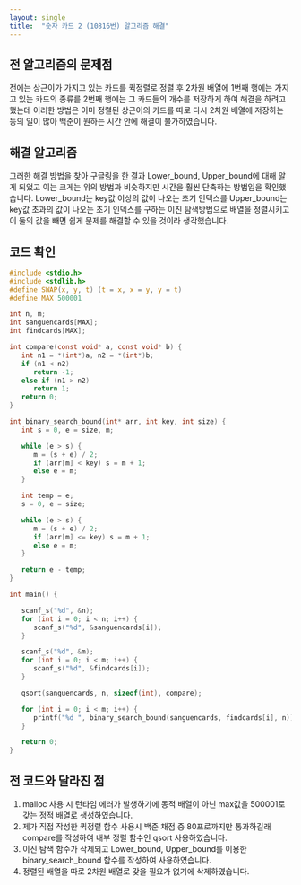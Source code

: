 ```yaml
---
layout: single
title:  "숫자 카드 2 (10816번) 알고리즘 해결"
---
```


전 알고리즘의 문제점
-------------   
전에는 상근이가 가지고 있는 카드를 퀵정렬로 정렬 후
2차원 배열에 1번째 행에는 가지고 있는 카드의 종류를
2번째 행에는 그 카드들의 개수를 저장하게 하여 해결을
하려고 했는데 이러한 방법은 이미 정렬된 상근이의
카드를 따로 다시 2차원 배열에 저장하는 등의 일이 많아
백준이 원하는 시간 안에 해결이 불가하였습니다.   

해결 알고리즘
-------------   
그러한 해결 방법을 찾아 구글링을 한 결과 Lower_bound,
Upper_bound에 대해 알게 되었고 이는 크게는 위의 방법과
비슷하지만 시간을 훨씬 단축하는 방법임을 확인했습니다.
Lower_bound는 key값 이상의 값이 나오는 초기 인덱스를
Upper_bound는 key값 초과의 값이 나오는 초기 인덱스를
구하는 이진 탐색방법으로 배열을 정렬시키고 이 둘의 값을
빼면 쉽게 문제를 해결할 수 있을 것이라 생각했습니다.   

코드 확인
-------------   
```c
#include <stdio.h>
#include <stdlib.h>
#define SWAP(x, y, t) (t = x, x = y, y = t)
#define MAX 500001

int n, m;
int sanguencards[MAX];
int findcards[MAX];

int compare(const void* a, const void* b) {
   int n1 = *(int*)a, n2 = *(int*)b;
   if (n1 < n2)
      return -1;
   else if (n1 > n2)
      return 1;
   return 0;
}

int binary_search_bound(int* arr, int key, int size) {
   int s = 0, e = size, m;

   while (e > s) {
      m = (s + e) / 2;
      if (arr[m] < key) s = m + 1;
      else e = m;
   }

   int temp = e;
   s = 0, e = size;

   while (e > s) {
      m = (s + e) / 2;
      if (arr[m] <= key) s = m + 1;
      else e = m;
   }

   return e - temp;
}

int main() {

   scanf_s("%d", &n);
   for (int i = 0; i < n; i++) {
      scanf_s("%d", &sanguencards[i]);
   }

   scanf_s("%d", &m);
   for (int i = 0; i < m; i++) {
      scanf_s("%d", &findcards[i]);
   }

   qsort(sanguencards, n, sizeof(int), compare);

   for (int i = 0; i < m; i++) {
      printf("%d ", binary_search_bound(sanguencards, findcards[i], n));
   }

   return 0;
}
```
전 코드와 달라진 점
-------------   
1. malloc 사용 시 런타임 에러가 발생하기에 동적 배열이 아닌 max값을 500001로 갖는 정적 배열로 생성하였습니다.
2. 제가 직접 작성한 퀵정렬 함수 사용시 백준 채점 중 80프로까지만 통과하길래 compare를 작성하여 내부 정렬 함수인 qsort 사용하였습니다.
3. 이진 탐색 함수가 삭제되고 Lower_bound, Upper_bound를 이용한 binary_search_bound 함수를 작성하여 사용하였습니다.
4. 정렬된 배열을 따로 2차원 배열로 갖을 필요가 없기에 삭제하였습니다.
